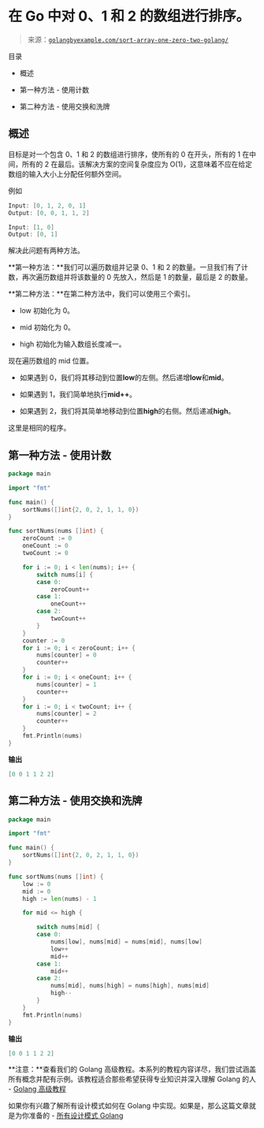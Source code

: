 <!--yml

分类：未分类

日期：2024-10-13 06:44:38

-->

# 在 Go 中对 0、1 和 2 的数组进行排序。

> 来源：[`golangbyexample.com/sort-array-one-zero-two-golang/`](https://golangbyexample.com/sort-array-one-zero-two-golang/)

目录

+   概述

+   第一种方法 - 使用计数

+   第二种方法 - 使用交换和洗牌

## **概述**

目标是对一个包含 0、1 和 2 的数组进行排序，使所有的 0 在开头，所有的 1 在中间，所有的 2 在最后。该解决方案的空间复杂度应为 O(1)，这意味着不应在给定数组的输入大小上分配任何额外空间。

例如

```go
Input: [0, 1, 2, 0, 1]
Output: [0, 0, 1, 1, 2]

Input: [1, 0]
Output: [0, 1]
```

解决此问题有两种方法。

**第一种方法：**我们可以遍历数组并记录 0、1 和 2 的数量。一旦我们有了计数，再次遍历数组并将该数量的 0 先放入，然后是 1 的数量，最后是 2 的数量。

**第二种方法：**在第二种方法中，我们可以使用三个索引。

+   low 初始化为 0。

+   mid 初始化为 0。

+   high 初始化为输入数组长度减一。

现在遍历数组的 mid 位置。

+   如果遇到 0，我们将其移动到位置**low**的左侧。然后递增**low**和**mid**。

+   如果遇到 1，我们简单地执行**mid++**。

+   如果遇到 2，我们将其简单地移动到位置**high**的右侧。然后递减**high**。

这里是相同的程序。

## **第一种方法 - 使用计数**

```go
package main

import "fmt"

func main() {
	sortNums([]int{2, 0, 2, 1, 1, 0})
}

func sortNums(nums []int) {
	zeroCount := 0
	oneCount := 0
	twoCount := 0

	for i := 0; i < len(nums); i++ {
		switch nums[i] {
		case 0:
			zeroCount++
		case 1:
			oneCount++
		case 2:
			twoCount++
		}
	}
	counter := 0
	for i := 0; i < zeroCount; i++ {
		nums[counter] = 0
		counter++
	}
	for i := 0; i < oneCount; i++ {
		nums[counter] = 1
		counter++
	}
	for i := 0; i < twoCount; i++ {
		nums[counter] = 2
		counter++
	}
	fmt.Println(nums)
}
```

**输出**

```go
[0 0 1 1 2 2]
```

## **第二种方法 - 使用交换和洗牌**

```go
package main

import "fmt"

func main() {
	sortNums([]int{2, 0, 2, 1, 1, 0})
}

func sortNums(nums []int) {
	low := 0
	mid := 0
	high := len(nums) - 1

	for mid <= high {

		switch nums[mid] {
		case 0:
			nums[low], nums[mid] = nums[mid], nums[low]
			low++
			mid++
		case 1:
			mid++
		case 2:
			nums[mid], nums[high] = nums[high], nums[mid]
			high--
		}
	}
	fmt.Println(nums)
}
```

**输出**

```go
[0 0 1 1 2 2]
```

**注意：**查看我们的 Golang 高级教程。本系列的教程内容详尽，我们尝试涵盖所有概念并配有示例。该教程适合那些希望获得专业知识并深入理解 Golang 的人 - [Golang 高级教程](https://golangbyexample.com/golang-comprehensive-tutorial/)

如果你有兴趣了解所有设计模式如何在 Golang 中实现。如果是，那么这篇文章就是为你准备的 - [所有设计模式 Golang](https://golangbyexample.com/all-design-patterns-golang/)


